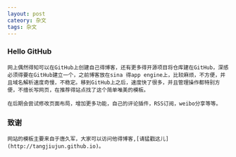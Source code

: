 ```yaml
---
layout: post
cateory: 杂文
tags: 杂文
---
```


### Hello GitHub 

    网上偶然得知可以在GitHub上创建自己得博客，还有更多得开源项目将仓库建在GitHub，深感必须得要在GitHub建立一个，之前博客放在sina 得app engine上，比较麻烦，不方便，并且域名解析速度奇慢，不稳定。移到GitHub上之后，速度快了很多，并且管理操作都特别方便，不擅长写网页，在推荐得站点找了这个简单唯美的模板。  

    在后期会尝试修改页面布局，增加更多功能，自己的评论插件，RSS订阅，weibo分享等等。

### 致谢

    网站的模板主要来自于唐久军，大家可以访问他得博客,[请猛戳这儿](http://tangjiujun.github.io)。
